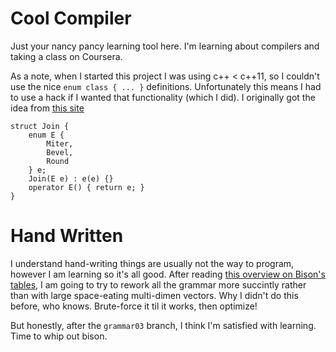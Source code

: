Cool Compiler
=============

Just your nancy pancy learning tool here. I'm learning about compilers and taking a class on
Coursera.

As a note, when I started this project I was using c++ < c++11, so I couldn't use the nice
`enum class { ... }` definitions. Unfortunately this means I had to use a hack if I wanted 
that functionality (which I did). I originally got the idea from [this site](http://bourt.com/blog/?p=372)
```
struct Join {
	enum E {
		Miter,
		Bevel,
		Round
	} e;
	Join(E e) : e(e) {}
	operator E() { return e; }
}
```

Hand Written
============
I understand hand-writing things are usually not the way to program, however I am 
learning so it's all good. After reading [this overview on Bison's tables](http://www.cs.uic.edu/~spopuri/cparser.html),
I am going to try to rework all the grammar more succintly rather than with large space-eating multi-dimen vectors. 
Why I didn't do this before, who knows. Brute-force it til it works, then optimize!

But honestly, after the `grammar03` branch, I think I'm satisfied with learning. Time to whip out bison.
